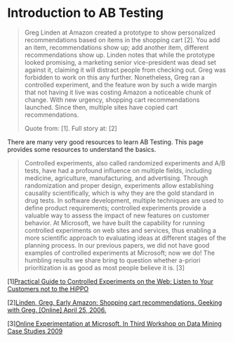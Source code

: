 # Introduction to AB Testing

> Greg Linden at Amazon created a prototype to show personalized recommendations based on items in the shopping cart [2]. You add an item, recommendations show up; add another item, different recommendations show up. Linden notes that while the prototype looked promising, a marketing senior vice-president was dead set against it, claiming it will distract people from checking out. Greg was forbidden to work on this any further. Nonetheless, Greg ran a controlled experiment, and the feature won by such a wide margin that not having it live was costing Amazon a noticeable chunk of change. With new urgency, shopping cart recommendations launched. Since then, multiple sites have copied cart recommendations. 
>
> Quote from: [1]. Full story at: [2]

There are many very good resources to learn AB Testing. This page provides some resources to understand the basics.

> Controlled experiments, also called randomized experiments and A/B tests, have had a profound influence on multiple fields, including medicine, agriculture, manufacturing, and advertising. Through randomization and proper design, experiments allow establishing causality scientifically, which is why they are the gold standard in drug tests. In software development, multiple techniques are used to define product requirements; controlled experiments provide a valuable way to assess the impact of new features on customer behavior. At Microsoft, we have built the capability for running controlled experiments on web sites and services, thus enabling a more scientific approach to evaluating ideas at different stages of the planning process. In our previous papers, we did not have good examples of controlled experiments at Microsoft; now we do! The humbling results we share bring to question whether a-priori prioritization is as good as most people believe it is. [3]

[1][Practical Guide to Controlled Experiments on the Web: Listen to Your Customers not to the HiPPO](http://citeseerx.ist.psu.edu/viewdoc/download?doi=10.1.1.93.2088&rep=rep1&type=pdf)

[2][Linden, Greg. Early Amazon: Shopping cart recommendations. Geeking with Greg. [Online] April 25, 2006.](http://glinden.blogspot.com/2006/04/early-amazon-shopping-cart.html)
 
[3][Online Experimentation at Microsoft. In Third Workshop on Data Mining Case Studies 2009](http://ai.stanford.edu/~ronnyk/ExPThinkWeek2009Public.pdf)
